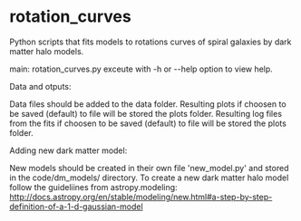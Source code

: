 # rotation_curves

Python scripts that fits models to rotations curves of spiral galaxies by dark matter halo models.

main: rotation_curves.py 
exceute with -h or --help option to view help.

Data and otputs:

Data files should be added to the data folder.
Resulting plots if choosen to be saved (default) to file will be stored the plots folder.
Resulting log files from the fits if choosen to be saved (default) to file will be stored the plots folder.

Adding new dark matter model:

New models should be created in their own file 'new_model.py' and stored in the code/dm_models/ directory.
To create a new dark matter halo model follow the guideliines from astropy.modeling:
http://docs.astropy.org/en/stable/modeling/new.html#a-step-by-step-definition-of-a-1-d-gaussian-model
